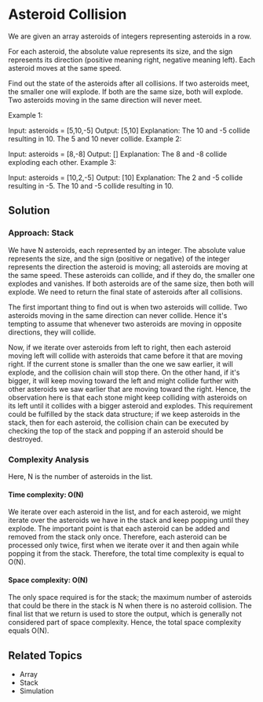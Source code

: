 # Asteroid Collision

We are given an array asteroids of integers representing asteroids in a row.

For each asteroid, the absolute value represents its size, and the sign represents its direction (positive meaning
right, negative meaning left). Each asteroid moves at the same speed.

Find out the state of the asteroids after all collisions. If two asteroids meet, the smaller one will explode. If both
are the same size, both will explode. Two asteroids moving in the same direction will never meet.

Example 1:

Input: asteroids = [5,10,-5]
Output: [5,10]
Explanation: The 10 and -5 collide resulting in 10. The 5 and 10 never collide.
Example 2:

Input: asteroids = [8,-8]
Output: []
Explanation: The 8 and -8 collide exploding each other.
Example 3:

Input: asteroids = [10,2,-5]
Output: [10]
Explanation: The 2 and -5 collide resulting in -5. The 10 and -5 collide resulting in 10.

## Solution

### Approach: Stack

We have N asteroids, each represented by an integer. The absolute value represents the size, and the sign (positive or
negative) of the integer represents the direction the asteroid is moving; all asteroids are moving at the same speed.
These asteroids can collide, and if they do, the smaller one explodes and vanishes. If both asteroids are of the same
size, then both will explode. We need to return the final state of asteroids after all collisions.

The first important thing to find out is when two asteroids will collide. Two asteroids moving in the same direction can
never collide. Hence it's tempting to assume that whenever two asteroids are moving in opposite directions, they will
collide.

Now, if we iterate over asteroids from left to right, then each asteroid moving left will collide with asteroids that
came before it that are moving right. If the current stone is smaller than the one we saw earlier, it will explode, and
the collision chain will stop there. On the other hand, if it's bigger, it will keep moving toward the left and might
collide further with other asteroids we saw earlier that are moving toward the right. Hence, the observation here is
that each stone might keep colliding with asteroids on its left until it collides with a bigger asteroid and explodes.
This requirement could be fulfilled by the stack data structure; if we keep asteroids in the stack, then for each
asteroid, the collision chain can be executed by checking the top of the stack and popping if an asteroid should be
destroyed.

### Complexity Analysis

Here, N is the number of asteroids in the list.

#### Time complexity: O(N)

We iterate over each asteroid in the list, and for each asteroid, we might iterate over the asteroids we have in the
stack and keep popping until they explode. The important point is that each asteroid can be added and removed from the
stack only once. Therefore, each asteroid can be processed only twice, first when we iterate over it and then again
while popping it from the stack. Therefore, the total time complexity is equal to O(N).

#### Space complexity: O(N)

The only space required is for the stack; the maximum number of asteroids that could be there in the stack is N when
there is no asteroid collision. The final list that we return is used to store the output, which is
generally not considered part of space complexity. Hence, the total space complexity equals O(N).

## Related Topics

- Array
- Stack
- Simulation
